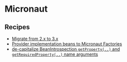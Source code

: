 # Micronaut

## Recipes

* [Migrate from 2.x to 3.x](micronaut2to3migration.md)
* [Provider implementation beans to Micronaut Factories](providerimplementationstomicronautfactories.md)
* [de-capitalize BeanIntrospection `getProperty(..)` and `getRequiredProperty(..)` name arguments](beanpropertycapitalizationstrategy.md)


